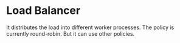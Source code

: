 
Load Balancer
==============

It distributes the load into different worker processes. The policy is currently round-robin. But it can use other policies.
